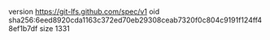 version https://git-lfs.github.com/spec/v1
oid sha256:6eed8920cda1163c372ed70eb29308ceab7320f0c804c9191f124ff48ef1b7df
size 1331
